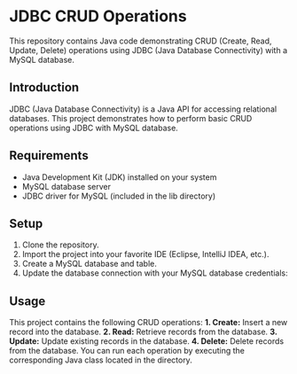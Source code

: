 # JDBC CRUD Operations
This repository contains Java code demonstrating CRUD (Create, Read, Update, Delete) operations using JDBC (Java Database Connectivity) with a MySQL database.

## Introduction
JDBC (Java Database Connectivity) is a Java API for accessing relational databases. This project demonstrates how to perform basic CRUD operations using JDBC with MySQL database.

## Requirements
+ Java Development Kit (JDK) installed on your system
+ MySQL database server
+ JDBC driver for MySQL (included in the lib directory)

## Setup
 1. Clone the repository.
 2. Import the project into your favorite IDE (Eclipse, IntelliJ IDEA, etc.).
 3. Create a MySQL database and table. 
 4. Update the database connection with your MySQL database credentials:

## Usage
 This project contains the following CRUD operations:
 **1. Create:** Insert a new record into the database.
 **2. Read:** Retrieve records from the database.
 **3. Update:** Update existing records in the database.
 **4. Delete:** Delete records from the database.
 You can run each operation by executing the corresponding Java class located in the directory.

